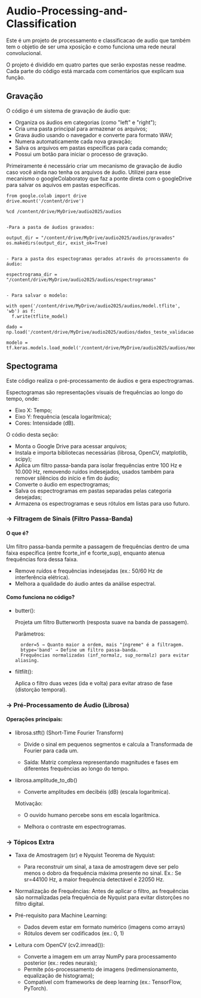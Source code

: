 # Audio-Processing-and-Classification

Este é um projeto de processamento e classificacao de audio que também tem o objetio de ser uma xposição e como funciona uma rede neural convolucional.

O projeto é dividido em quatro partes que serão expostas nesse readme. Cada parte do código está marcada com comentários que explicam sua função.

## Gravação

O código é um sistema de gravação de áudio que:
- Organiza os áudios em categorias (como "left" e "right");
- Cria uma pasta principal para armazenar os arquivos;
- Grava áudio usando o navegador e converte para formato WAV;
- Numera automaticamente cada nova gravação;
- Salva os arquivos em pastas específicas para cada comando;
- Possui um botão para iniciar o processo de gravação.


Primeiramente é necessário criar um mecanismo de gravação de áudio caso você ainda nao tenha os arquivos de áudio. Utilizei para esse mecanismo o googleColaboratoy que faz a ponte direta com o googleDrive para salvar os aquivos em pastas específicas.

    from google.colab import drive
    drive.mount('/content/drive')

    %cd /content/drive/MyDrive/audio2025/audios


    -Para a pasta de áudios gravados:

    output_dir = "/content/drive/MyDrive/audio2025/audios/gravados"  
    os.makedirs(output_dir, exist_ok=True)


    - Para a pasta dos espectogramas gerados através do processamento do áudio:

    espectrograma_dir = "/content/drive/MyDrive/audio2025/audios/espectrogramas"


    - Para salvar o modelo:
    
    with open('/content/drive/MyDrive/audio2025/audios/model.tflite', 'wb') as f:
      f.write(tflite_model)

    dado = np.load('/content/drive/MyDrive/audio2025/audios/dados_teste_validacao.npz')

    modelo = tf.keras.models.load_model('/content/drive/MyDrive/audio2025/audios/modelo.keras')

## Spectograma
Este código realiza o pré-processamento de áudios e gera espectrogramas. 

Espectogramas são representações visuais de frequências ao longo do tempo, onde:

- Eixo X: Tempo;
- Eixo Y: frequência (escala logarítmica);
- Cores: Intensidade (dB).


O códio desta seção:
- Monta o Google Drive para acessar arquivos;
- Instala e importa bibliotecas necessárias (librosa, OpenCV, matplotlib, scipy);
- Aplica um filtro passa-banda para isolar frequências entre 100 Hz e 10.000 Hz, removendo ruídos indesejados, usados também para remover silêncios do início e fim do áudio;
- Converte o áudio em espectrogramas;
- Salva os espectrogramas em pastas separadas pelas categoria desejadas;
- Armazena os espectrogramas e seus rótulos em listas para uso futuro.

### → Filtragem de Sinais (Filtro Passa-Banda)
 #### O que é?

 Um filtro passa-banda permite a passagem de frequências dentro de uma faixa específica (entre fcorte_inf e fcorte_sup), enquanto atenua frequências fora dessa faixa.
- Remove ruídos e frequências indesejadas (ex.: 50/60 Hz de interferência elétrica).
- Melhora a qualidade do áudio antes da análise espectral.

#### Como funciona no código?

- butter():

    Projeta um filtro Butterworth (resposta suave na banda de passagem).

    Parâmetros:
  
        order=5 → Quanto maior a ordem, mais "íngreme" é a filtragem.
        btype='band' → Define um filtro passa-banda.
        Frequências normalizadas (inf_normalz, sup_normalz) para evitar aliasing.

- filtfilt():
  
    Aplica o filtro duas vezes (ida e volta) para evitar atraso de fase (distorção temporal).

### → Pré-Processamento de Áudio (Librosa)
 #### Operações principais:
 - librosa.stft() (Short-Time Fourier Transform)

    - Divide o sinal em pequenos segmentos e calcula a Transformada de Fourier para cada um.

    - Saída: Matriz complexa representando magnitudes e fases em diferentes frequências ao longo do tempo.

- librosa.amplitude_to_db()

    - Converte amplitudes em decibéis (dB) (escala logarítmica).

    Motivação:
    - O ouvido humano percebe sons em escala logarítmica.

    - Melhora o contraste em espectrogramas.


### → Tópicos Extra

- Taxa de Amostragem (sr) e Nyquist
    Teorema de Nyquist:
    - Para reconstruir um sinal, a taxa de amostragem deve ser pelo menos o dobro da frequência máxima presente no sinal.
    Ex.: Se sr=44100 Hz, a maior frequência detectável é 22050 Hz.

- Normalização de Frequências:
    Antes de aplicar o filtro, as frequências são normalizadas pela frequência de Nyquist para evitar distorções no filtro digital.

- Pré-requisito para Machine Learning:
  
    - Dados devem estar em formato numérico (imagens como arrays)
    - Rótulos devem ser codificados (ex.: 0, 1)

- Leitura com OpenCV (cv2.imread()):

  - Converte a imagem em um array NumPy para processamento posterior (ex.: redes neurais);
  - Permite pós-processamento de imagens (redimensionamento, equalização de histograma);
  - Compatível com frameworks de deep learning (ex.: TensorFlow, PyTorch).
